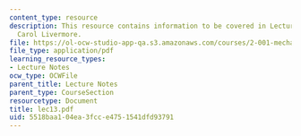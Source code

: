 ```yaml
---
content_type: resource
description: This resource contains information to be covered in Lecture 13 by Prof.
  Carol Livermore.
file: https://ol-ocw-studio-app-qa.s3.amazonaws.com/courses/2-001-mechanics-materials-i-fall-2006/5518baa104ea3fcce4751541dfd93791_lec13.pdf
file_type: application/pdf
learning_resource_types:
- Lecture Notes
ocw_type: OCWFile
parent_title: Lecture Notes
parent_type: CourseSection
resourcetype: Document
title: lec13.pdf
uid: 5518baa1-04ea-3fcc-e475-1541dfd93791
---
```

